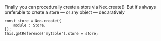 Finally, you can procedurally create a store via Neo.create(). But it's always preferable to create a store — or any object — declaratively.

    const store = Neo.create({
        module : Store,
    });
    this.getReference('mytable').store = store;
